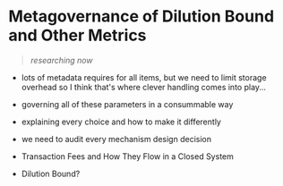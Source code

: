# Metagovernance of Dilution Bound and Other Metrics
> *researching now*

* lots of metadata requires for all items, but we need to limit storage overhead so I think that's where clever handling comes into play...

* governing all of these parameters in a consummable way
* explaining every choice and how to make it differently
* we need to audit every mechanism design decision

* Transaction Fees and How They Flow in a Closed System
* Dilution Bound?